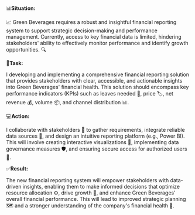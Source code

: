 📊**Situation:**

📈 Green Beverages requires a robust and insightful financial reporting system to support strategic decision-making and performance management. 
Currently, access to key financial data is limited, hindering stakeholders' ability to effectively monitor performance and identify growth opportunities. 🔍

🎯**Task:**

I developing and implementing a comprehensive financial reporting solution that provides stakeholders with clear, accessible, and actionable insights into Green Beverages' financial health. 
This solution should encompass key performance indicators (KPIs) such as leaves needed 🍃, price 🏷️, net revenue 💰, volume 📦, and channel distribution 📊.

💻**Action:**

I collaborate with stakeholders 🤝 to gather requirements, integrate reliable data sources 🔗, and design an intuitive reporting platform (e.g., Power BI). 
This will involve creating interactive visualizations 🎨, implementing data governance measures 🛡️, and ensuring secure access for authorized users 🔑.

✅**Result:**

The new financial reporting system will empower stakeholders with data-driven insights, enabling them to make informed decisions that optimize resource allocation ⚙️, drive growth 🚀, and enhance Green Beverages' overall financial performance. 
This will lead to improved strategic planning 🗺️ and a stronger understanding of the company's financial health 💚.
